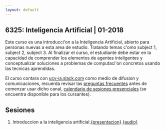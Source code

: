 ```yaml
---
layout: default
---
```


## 6325: Inteligencia Artificial | 01-2018

Este curso es una introducci\'on a la Inteligencia Artificial, abierto para personas nuevas a esta area de estudio. Tratando temas c\'omo subject 1, subject 2, subject 3. Al finalizar el curso, el estudiante debe estar en la capacidad de comprender los elementos de agentes inteligentes y conceptualizar soluciones a problemas de computaci\'on concretos usando las tecnicas aprendidas.

El curso contara con [ucv-ia.slack.com](http://ucv-ia.slack.com) como medio de difusion y comunicaciones, recuerda revisar las [preguntas frecuentes](https://docs.google.com/document/d/1RT7wl26ngkMx-vpRjvCdvFuRDtt8-04yymu4zfCTv4I/edit?usp=sharing) antes de comenzar usar dicho canal, [calendario de sesiones presenciales](https://calendar.google.com/calendar/embed?src=cq7oon69m67g08ajr28un1ojpk%40group.calendar.google.com&ctz=America%2FCaracas) (se encuentra disponible para los cursantes).

## Sesiones

1. Introduccion a la inteligencia artificial.[{presentacion}](slideshare/asdfsadf) [{audio}](anchor.com/sdfasdf)

